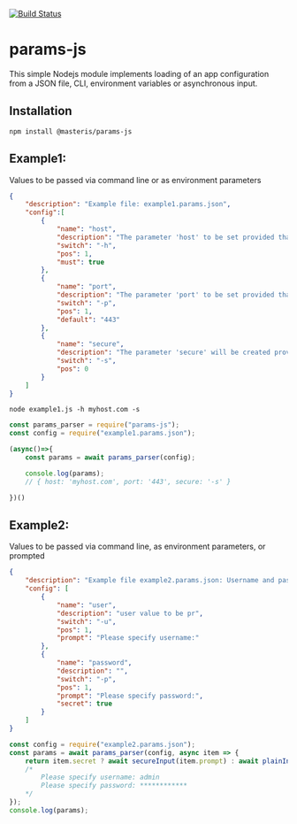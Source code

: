 [![Build Status](https://travis-ci.org/masteris777/params-js.svg?branch=master)](https://travis-ci.org/masteris777/params-js)

# params-js
This simple Nodejs module implements loading of an app configuration from a JSON file, CLI, environment variables or asynchronous input.

## Installation

  `npm install @masteris/params-js`

## Example1: 
Values to be passed via command line or as environment parameters 

```json
{
    "description": "Example file: example1.params.json",
    "config":[
        {
            "name": "host",
            "description": "The parameter 'host' to be set provided that a) the program has been called from command line with '-h' followed by a value or b) 'host' is among environment parameters. Will throw exception if no parameter passed anyway, since it is market as 'must'",
            "switch": "-h",
            "pos": 1,
            "must": true
        },
        {
            "name": "port",
            "description": "The parameter 'port' to be set provided that a value gets passed via cli or environment. If no value passed - sets to the default value '443'",
            "switch": "-p",
            "pos": 1,
            "default": "443"
        },        
        {
            "name": "secure",
            "description": "The parameter 'secure' will be created provided that the '-s' gets passed via cli () or environment variable. Otherwise the parameter will stay 'undefined'",
            "switch": "-s",
            "pos": 0
        }
    ]
}
```

```
node example1.js -h myhost.com -s
```

```js
const params_parser = require("params-js");
const config = require("example1.params.json");

(async()=>{
    const params = await params_parser(config);

    console.log(params);
    // { host: 'myhost.com', port: '443', secure: '-s' }

})()

```

## Example2: 
Values to be passed via command line, as environment parameters, or prompted  

```json
{
    "description": "Example file example2.params.json: Username and password to be passed via cli, as env parameters or prompted for input",
    "config": [
        {
            "name": "user",
            "description": "user value to be pr",
            "switch": "-u",
            "pos": 1,
            "prompt": "Please specify username:"
        },
        {
            "name": "password",
            "description": "",
            "switch": "-p",
            "pos": 1,
            "prompt": "Please specify password:",
            "secret": true
        }
    ]
}
```

```js
const config = require("example2.params.json");
const params = await params_parser(config, async item => {
    return item.secret ? await secureInput(item.prompt) : await plainInput(item.prompt);
    /*
        Please specify username: admin
        Please specify password: ************
    */
});
console.log(params);

```